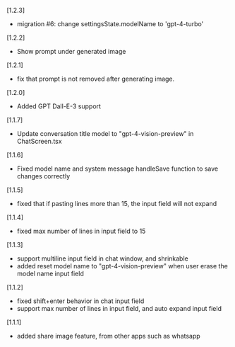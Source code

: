 [1.2.3]

- migration #6: change settingsState.modelName to 'gpt-4-turbo'

[1.2.2]

- Show prompt under generated image

[1.2.1]

- fix that prompt is not removed after generating image.

[1.2.0]

- Added GPT Dall-E-3 support

[1.1.7]

- Update conversation title model to "gpt-4-vision-preview" in ChatScreen.tsx

[1.1.6]

- Fixed model name and system message handleSave function to save changes correctly

[1.1.5]

- fixed that if pasting lines more than 15, the input field will not expand

[1.1.4]

- fixed max number of lines in input field to 15

[1.1.3]

- support multiline input field in chat window, and shrinkable
- added reset model name to "gpt-4-vision-preview" when user erase the model name input field

[1.1.2]

- fixed shift+enter behavior in chat input field
- support max number of lines in input field, and auto expand input field

[1.1.1]

- added share image feature, from other apps such as whatsapp
